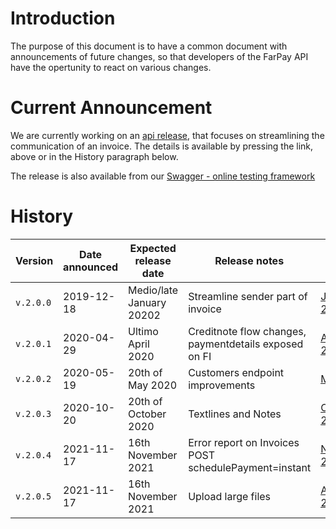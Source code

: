 # Introduction
The purpose of this document is to have a common document with announcements of future changes, so that developers of the FarPay API have the opertunity to react on various changes.

# Current Announcement
We are currently working on an [api release](API-Release-v2-2020-01-001.md), that focuses on streamlining the communication of an invoice. The details is available by pressing the link, above or in the History paragraph below.

The release is also available from our [Swagger - online testing framework](https://api.farpay.io/)

# History
Version     | Date announced | Expected release date       | Release notes | Link
------------|----------------|-----------------------------|---------------|-----
`v.2.0.0`   | 2019-12-18     |  Medio/late January 20202   | Streamline sender part of invoice | [Januar 2020](API-Release-v2-2020-01-001.md)
`v.2.0.1`   | 2020-04-29     |  Ultimo April 2020          | Creditnote flow changes, paymentdetails exposed on FI | [April 2020](API-Release-v2-2020-04-001.md)
`v.2.0.2`   | 2020-05-19     |  20th of May 2020           | Customers endpoint improvements | [May 2020](API-Release-V2-2020-05-19-001.md)
`v.2.0.3`   | 2020-10-20     |  20th of October 2020       | Textlines and Notes | [October 2020](API-Release-v2-2020-10-001.md)
`v.2.0.4`   | 2021-11-17     |  16th November 2021         | Error report on Invoices POST schedulePayment=instant | [November 2021](API-Release-v2-2021-11-001.md)
`v.2.0.5`   | 2021-11-17     |  16th November 2021         | Upload large files | [April 2023](API-Release-v2-2023-04-001.md)

